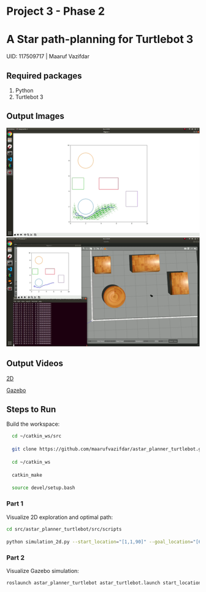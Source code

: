 # Project 3 - Phase 2

# A Star path-planning for Turtlebot 3

UID: 117509717 | Maaruf Vazifdar

## Required packages

1. Python
2. Turtlebot 3

## Output Images

<img src="results/2d.png" alt="path" width="800"/>

<img src="results/gazebo.png" alt="path" width="800"/>

## Output Videos

[2D](results/2d.mp4)

[Gazebo](results/gazebo.mp4)

## Steps to Run

Build the workspace:

```bash
  cd ~/catkin_ws/src

  git clone https://github.com/maarufvazifdar/astar_planner_turtlebot.git
  
  cd ~/catkin_ws
  
  catkin_make

  source devel/setup.bash
```

### Part 1

Visualize 2D exploration and optimal path:

```bash
cd src/astar_planner_turtlebot/src/scripts

python simulation_2d.py --start_location="[1,1,90]" --goal_location="[6,2,0]" --RPM="[10,10]" --displayExploration=1
```

### Part 2

Visualize Gazebo simulation:

```bash
roslaunch astar_planner_turtlebot astar_turtlebot.launch start_location:="[1,1,90]" goal_location:="[6,2,0]" RPM:="[10,10]"
```
